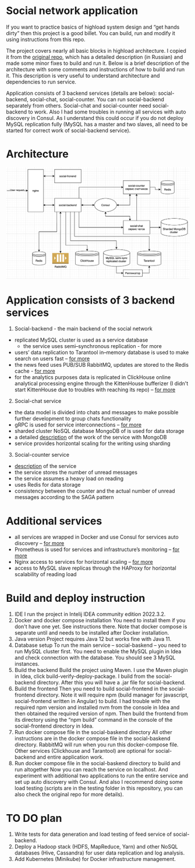 # Social network application

If you want to practice basics of highload system design and “get hands dirty” then this project is a good billet. You can build, run and modify it using instructions from this repo. 

The project covers nearly all basic blocks in highload architecture. I copied it from the [original repo](https://github.com/alexyakovlev90/otus-highload-social-network), which has a detailed description (in Russian) and made some minor fixes to build and run it. Below is a brief description of the architecture with some comments and instructions of how to build and run it. This description is very useful to understand architecture and dependencies to run service.

Application consists of 3 backend services (details are below): social-backend, social-chat, social-counter. You can run social-backend separately from others. Social-chat and social-counter need social-backend to work. Also I had some troubles in running all services with auto discovery in Consul. As I understand this could occur if you do not deploy MySQL replication fully (MySQL has a master and two slaves, all need to be started for correct work of social-backend service).

# Architecture

![architecture](./social-architecture.png)

# Application consists of 3 backend services

1. Social-backend - the main backend of the social network
  - replicated MySQL cluster is used as a service database 
    - the service uses semi–synchronous replication - for more
  - users’ data replication to Tarantool in–memory database is used to make search on users fast – [for more](./in-memory-tarantool/hw7-tarantool-replication.md)
  - the news feed uses PUB/SUB RabbitMQ, updates are stored to the Redis cache - [for more](./rabbit-redis/hw8-redis-rabbit.md) 
  - for the analytics purposes data is replicated in ClickHouse online analytical processing engine through the KittenHouse bufferizer (I didn't start         KittenHouse due to troubles with reaching its repo) – [for more](./clickhouse/hw9-clickhouse.md) 

2. Social-chat service
  - the data model is divided into chats and messages to make possible further development to group chats functionality
  - gRPC is used for service interconnections – [for more](./grpc-chats/grpc-chats-report.md) 
  - sharded cluster NoSQL database MongoDB of is used for data storage
  - a detailed [description](./sharding/sharding-report.md) of the work of the service with MongoDB
  - service provides horizontal scaling for the writing using sharding

3. Social-counter service
  - [description](./social-counter/README.md) of the service 
  - the service stores the number of unread messages
  - the service assumes a heavy load on reading
  - uses Redis for data storage
  - consistency between the counter and the actual number of unread messages according to the SAGA pattern

# Additional services

  - all services are wrapped in Docker and use Consul for services auto discovery – [for more](./consul-docker/hw13-consul.md) 
  - Prometheus is used for services and infrastructure’s monitoring – [for more](./monitoring/hw15-monitoring.md)
  - Nginx access to services for horizontal scaling – [for more](./load-balancing/hw11-load-balancing.md)
  - access to MySQL slave replicas through the HAProxy for horizontal scalability of reading load

# Build and deploy instruction

1. IDE
   I run the project in Intelij IDEA community edition 2022.3.2.
2. Docker and docker compose installation
   You need to install them if you don't have one yet. See instructions there. Note that docker compose is separate until and needs to be installed after      Docker installation. 
3. Java version
   Project requires Java 12 but works fine with Java 11.
4. Database setup
   To run the main service – social-baskend – you need to run MySQL cluster first. You need to enable the MySQL plugin in Idea and check connection with      the database. You should see 3 MySQL instances.  
5. Build the backend
   Build the project using Maven. I use the Maven plugin in Idea, click build-verify-deploy-package. I build from the social-backend directory. After this    you will have a .jar file for social-backend. 
6. Build the frontend
   Then you need to build social-frontend in the social-frontend directory. Note it will require npm (build manager for javascript, social-frontend written    in Angular) to build. I had trouble with the required npm version and installed nvm from the console in Idea and then obtained the required version of      npm. Then build the frontend from its directory using the “npm build” command in the console of the social-frontend directory in Idea. 
7. Run docker compose file in the social-baskend directory
   All other instructions are in the docker compose file in the social-baskend directory. RabbitMQ will run when you run this docker-compose file. Other      services (Clickhouse and Tarantool) are optional for social-backend and entire application work.
8. Run docker compose file in the social-baskend directory to build and run altogether
   Now you can reach the service on localhost. And experiment with additional two applications to run the entire service and set up auto discovery with        Consul. And also I recommend doing some load testing (scripts are in the testing folder in this repository, you can also check the original repo for        more details).
   
# TO DO plan

1.  Write tests for data generation and load testing of feed service of social-backend.
2.  Deploy a Hadoop stack (HDFS, MapReduce, Yarn) and other NoSQL databases (Hive, Cassandra) for user data replication and log analysis.
3.  Add Kubernetes (Minikube) for Docker infrastructure management. 
